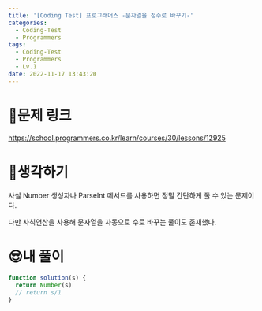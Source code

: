 ```yaml
---
title: '[Coding Test] 프로그래머스 -문자열을 정수로 바꾸기-'
categories:
  - Coding-Test
  - Programmers
tags:
  - Coding-Test
  - Programmers
  - Lv.1
date: 2022-11-17 13:43:20
---
```

# 📃문제 링크
https://school.programmers.co.kr/learn/courses/30/lessons/12925

# 🤨생각하기
사실 Number 생성자나 ParseInt 메서드를 사용하면 정말 간단하게 풀 수 있는 문제이다.

다만 사칙연산을 사용해 문자열을 자동으로 수로 바꾸는 풀이도 존재했다.  

# 😎내 풀이
```js
function solution(s) {
  return Number(s)
  // return s/1
}
```